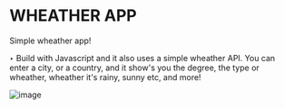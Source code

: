 # WHEATHER APP

Simple wheather app!

‣ Build with Javascript and it also uses a simple wheather API. You can enter a city, or a country, and it show's you the degree, the type or wheather, wheather it's rainy, sunny etc, and more!

![image](https://github.com/ShivgunGaming/whether-app/assets/102505925/006b583d-733b-406e-9ffc-735ba3ec58f2)
